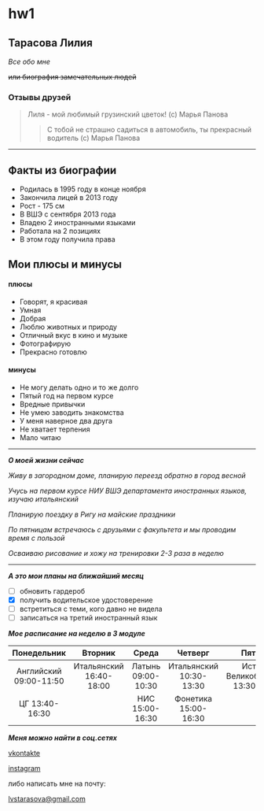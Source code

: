 # hw1

## Тарасова Лилия 
*Все обо мне*

~~или биография замечательных людей~~
### Отзывы друзей
>Лиля - мой любимый грузинский цветок! (с) Марья Панова
>>С тобой не страшно садиться в автомобиль, ты прекрасный водитель (с) Марья Панова

***

## Факты из биографии
* Родилась в 1995 году в конце ноября
* Закончила лицей в 2013 году
* Рост - 175 см
* В ВШЭ с сентября 2013 года
* Владею 2 иностранными языками
* Работала на 2 позициях
* В этом году получила права 
## Мои плюсы и минусы
#### плюсы
+ Говорят, я красивая
+ Умная
+ Добрая
+ Люблю животных и природу
+ Отличный вкус в кино и музыке
+ Фотографирую 
+ Прекрасно готовлю
#### минусы
- Не могу делать одно и то же долго 
- Пятый год на первом курсе 
- Вредные привычки 
- Не умею заводить знакомства
- У меня наверное два друга
- Не хватает терпения 
- Мало читаю 

***

***О моей жизни сейчас*** 

*Живу в загородном доме, планирую переезд обратно в город весной*

*Учусь на первом курсе НИУ ВШЭ департамента иностранных языков, изучаю итальянский*

*Планирую поездку в Ригу на майские праздники*

*По пятницам встречаюсь с друзьями с факультета и мы проводим время с пользой*

*Осваиваю рисование и хожу на тренировки 2-3 раза в неделю*

***

***А это мои планы на ближайший месяц***

- [ ] обновить гардероб
- [x] получить водительское удостоверение
- [ ] встретиться с теми, кого давно не видела
- [ ] записаться на третий иностранный язык

***Мое расписание на неделю в 3 модуле***

Понедельник|Вторник|Среда|Четверг|Пятница
:-:|:-:|:-:|:-:|:-:
Английский 09:00-11:50|Итальянский 16:40-18:00|Латынь 09:00-10:30|Итальянский 10:30-13:30|История Великобритании 13:30-16:30
|ЦГ 13:40-16:30| |НИС 15:00-16:30|Фонетика 15:00-16:30| |

***Меня можно найти в соц.сетях***

[vkontakte](https://vk.com/fodeumaxp)

[instagram](https://www.instagram.com/distantvoicezz/)

либо написать мне на почту:

<lvstarasova@gmail.com>
